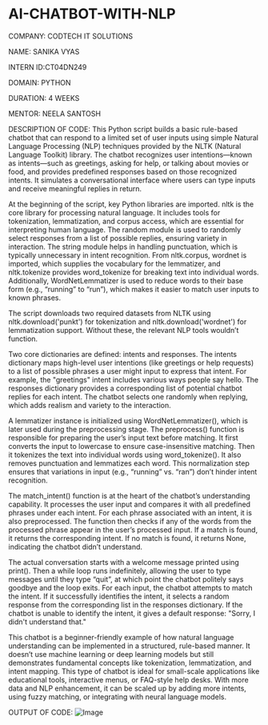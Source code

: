 # AI-CHATBOT-WITH-NLP

COMPANY: CODTECH IT SOLUTIONS 

NAME: SANIKA VYAS 

INTERN ID:CT04DN249 

DOMAIN: PYTHON 

DURATION: 4 WEEKS 

MENTOR: NEELA SANTOSH

DESCRIPTION OF CODE:
This Python script builds a basic rule-based chatbot that can respond to a limited set of user inputs using simple Natural Language Processing (NLP) techniques provided by the NLTK (Natural Language Toolkit) library. The chatbot recognizes user intentions—known as intents—such as greetings, asking for help, or talking about movies or food, and provides predefined responses based on those recognized intents. It simulates a conversational interface where users can type inputs and receive meaningful replies in return.

At the beginning of the script, key Python libraries are imported. nltk is the core library for processing natural language. It includes tools for tokenization, lemmatization, and corpus access, which are essential for interpreting human language. The random module is used to randomly select responses from a list of possible replies, ensuring variety in interaction. The string module helps in handling punctuation, which is typically unnecessary in intent recognition. From nltk.corpus, wordnet is imported, which supplies the vocabulary for the lemmatizer, and nltk.tokenize provides word_tokenize for breaking text into individual words. Additionally, WordNetLemmatizer is used to reduce words to their base form (e.g., “running” to “run”), which makes it easier to match user inputs to known phrases.

The script downloads two required datasets from NLTK using nltk.download('punkt') for tokenization and nltk.download('wordnet') for lemmatization support. Without these, the relevant NLP tools wouldn’t function.

Two core dictionaries are defined: intents and responses. The intents dictionary maps high-level user intentions (like greetings or help requests) to a list of possible phrases a user might input to express that intent. For example, the "greetings" intent includes various ways people say hello. The responses dictionary provides a corresponding list of potential chatbot replies for each intent. The chatbot selects one randomly when replying, which adds realism and variety to the interaction.

A lemmatizer instance is initialized using WordNetLemmatizer(), which is later used during the preprocessing stage. The preprocess() function is responsible for preparing the user’s input text before matching. It first converts the input to lowercase to ensure case-insensitive matching. Then it tokenizes the text into individual words using word_tokenize(). It also removes punctuation and lemmatizes each word. This normalization step ensures that variations in input (e.g., “running” vs. “ran”) don’t hinder intent recognition.

The match_intent() function is at the heart of the chatbot’s understanding capability. It processes the user input and compares it with all predefined phrases under each intent. For each phrase associated with an intent, it is also preprocessed. The function then checks if any of the words from the processed phrase appear in the user’s processed input. If a match is found, it returns the corresponding intent. If no match is found, it returns None, indicating the chatbot didn’t understand.

The actual conversation starts with a welcome message printed using print(). Then a while loop runs indefinitely, allowing the user to type messages until they type “quit”, at which point the chatbot politely says goodbye and the loop exits. For each input, the chatbot attempts to match the intent. If it successfully identifies the intent, it selects a random response from the corresponding list in the responses dictionary. If the chatbot is unable to identify the intent, it gives a default response: "Sorry, I didn't understand that."

This chatbot is a beginner-friendly example of how natural language understanding can be implemented in a structured, rule-based manner. It doesn’t use machine learning or deep learning models but still demonstrates fundamental concepts like tokenization, lemmatization, and intent mapping. This type of chatbot is ideal for small-scale applications like educational tools, interactive menus, or FAQ-style help desks. With more data and NLP enhancement, it can be scaled up by adding more intents, using fuzzy matching, or integrating with neural language models.


OUTPUT OF CODE:
![Image](https://github.com/user-attachments/assets/e2679538-29bc-49c0-95d5-09b600d42e97)
